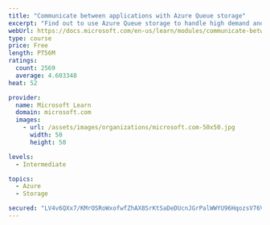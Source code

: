 ```yaml
---
title: "Communicate between applications with Azure Queue storage"
excerpt: "Find out to use Azure Queue storage to handle high demand and improve resilience in your distributed applications."
webUrl: https://docs.microsoft.com/en-us/learn/modules/communicate-between-apps-with-azure-queue-storage/
type: course
price: Free
length: PT56M
ratings:
  count: 2569
  average: 4.603348
heat: 52

provider:
  name: Microsoft Learn
  domain: microsoft.com
  images:
    - url: /assets/images/organizations/microsoft.com-50x50.jpg
      width: 50
      height: 50

levels:
  - Intermediate

topics:
  - Azure
  - Storage

secured: "LV4v6QXx7/KMrOSRoWxofwfZhAX8SrKtSaDeDUcnJGrPalWWYU96HqozsV76VZgmCNIF+2DZD6xBNkx3zKFm5raZHtCVTwTvuLlFD7up0oUqnmUMk7XjzqpFOz25UZ9Y1hdJ+6YkaZ/l1kkLTjJoWBg98JC4jdwkrG9MZm3LMjwH3xPiESiYFdFPIPlUKTblLQJ7tvExnbs1J/36CUbG6nwLVho/zhBW0rQxE2pkWuIdVZcOmzkBo5eiavglNvmceDquDRlVA5H8ASz5+QScsSF5fSJYsS1RzNWp1vYKpUJUOeqNlvD8T8VLQCWoEWsefwae1JgSp1yJgQBfK2Qr0sXyYui1CDik3wDKMSizIsayq70MrVT9LFmJGhZz4U+6jeme0nRP0Bi7ohfztTvWMqzjvQgacBEngmLD3R+0LA0=;oXw/kNQ/AdoZlXWSGtF4cg=="
---
```


